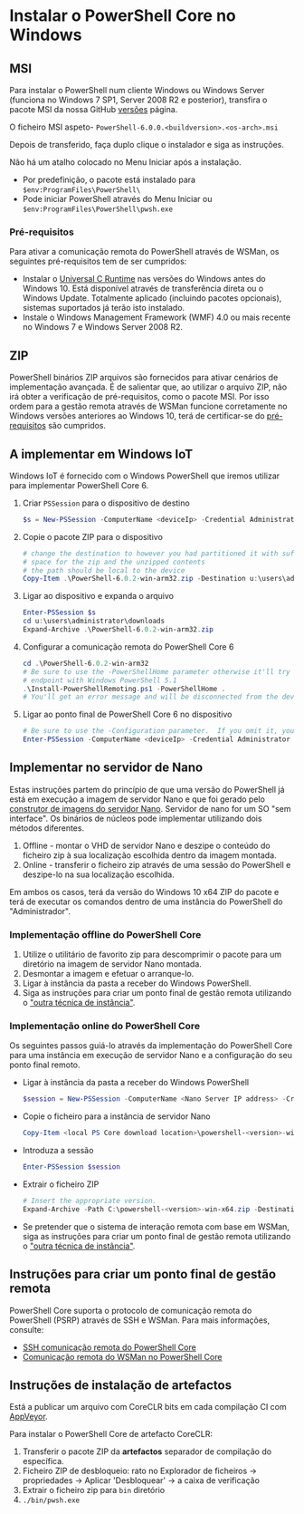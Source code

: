 # <a name="installing-powershell-core-on-windows"></a>Instalar o PowerShell Core no Windows

## <a name="msi"></a>MSI

Para instalar o PowerShell num cliente Windows ou Windows Server (funciona no Windows 7 SP1, Server 2008 R2 e posterior), transfira o pacote MSI da nossa GitHub [versões][] página.

O ficheiro MSI aspeto- `PowerShell-6.0.0.<buildversion>.<os-arch>.msi`
<!-- TODO: should be updated to point to the Download Center as well -->

Depois de transferido, faça duplo clique o instalador e siga as instruções.

Não há um atalho colocado no Menu Iniciar após a instalação.

- Por predefinição, o pacote está instalado para `$env:ProgramFiles\PowerShell\`
- Pode iniciar PowerShell através do Menu Iniciar ou `$env:ProgramFiles\PowerShell\pwsh.exe`

### <a name="prerequisites"></a>Pré-requisitos

Para ativar a comunicação remota do PowerShell através de WSMan, os seguintes pré-requisitos tem de ser cumpridos:

- Instalar o [Universal C Runtime](https://www.microsoft.com/download/details.aspx?id=50410) nas versões do Windows antes do Windows 10.
  Está disponível através de transferência direta ou o Windows Update.
  Totalmente aplicado (incluindo pacotes opcionais), sistemas suportados já terão isto instalado.
- Instale o Windows Management Framework (WMF) 4.0 ou mais recente no Windows 7 e Windows Server 2008 R2.

## <a name="zip"></a>ZIP

PowerShell binários ZIP arquivos são fornecidos para ativar cenários de implementação avançada.
É de salientar que, ao utilizar o arquivo ZIP, não irá obter a verificação de pré-requisitos, como o pacote MSI.
Por isso ordem para a gestão remota através de WSMan funcione corretamente no Windows versões anteriores ao Windows 10, terá de certificar-se do [pré-requisitos](#prerequisites) são cumpridos.

## <a name="deploying-on-windows-iot"></a>A implementar em Windows IoT

Windows IoT é fornecido com o Windows PowerShell que iremos utilizar para implementar PowerShell Core 6.

1. Criar `PSSession` para o dispositivo de destino

   ```powershell
   $s = New-PSSession -ComputerName <deviceIp> -Credential Administrator
   ```

2. Copie o pacote ZIP para o dispositivo

   ```powershell
   # change the destination to however you had partitioned it with sufficient
   # space for the zip and the unzipped contents
   # the path should be local to the device
   Copy-Item .\PowerShell-6.0.2-win-arm32.zip -Destination u:\users\administrator\Downloads -ToSession $s
   ```

3. Ligar ao dispositivo e expanda o arquivo

   ```powershell
   Enter-PSSession $s
   cd u:\users\administrator\downloads
   Expand-Archive .\PowerShell-6.0.2-win-arm32.zip
   ```

4. Configurar a comunicação remota do PowerShell Core 6

   ```powershell
   cd .\PowerShell-6.0.2-win-arm32
   # Be sure to use the -PowerShellHome parameter otherwise it'll try to create a new
   # endpoint with Windows PowerShell 5.1
   .\Install-PowerShellRemoting.ps1 -PowerShellHome .
   # You'll get an error message and will be disconnected from the device because it has to restart WinRM
   ```

5. Ligar ao ponto final de PowerShell Core 6 no dispositivo

   ```powershell
   # Be sure to use the -Configuration parameter.  If you omit it, you will connect to Windows PowerShell 5.1
   Enter-PSSession -ComputerName <deviceIp> -Credential Administrator -Configuration powershell.6.0.2
   ```

## <a name="deploying-on-nano-server"></a>Implementar no servidor de Nano

Estas instruções partem do princípio de que uma versão do PowerShell já está em execução a imagem de servidor Nano e que foi gerado pelo [construtor de imagens do servidor Nano](/windows-server/get-started/deploy-nano-server).
Servidor de nano for um SO "sem interface". Os binários de núcleos pode implementar utilizando dois métodos diferentes.

1. Offline - montar o VHD de servidor Nano e deszipe o conteúdo do ficheiro zip à sua localização escolhida dentro da imagem montada.
2. Online - transferir o ficheiro zip através de uma sessão do PowerShell e deszipe-lo na sua localização escolhida.

Em ambos os casos, terá da versão do Windows 10 x64 ZIP do pacote e terá de executar os comandos dentro de uma instância do PowerShell do "Administrador".

### <a name="offline-deployment-of-powershell-core"></a>Implementação offline do PowerShell Core

1. Utilize o utilitário de favorito zip para descomprimir o pacote para um diretório na imagem de servidor Nano montada.
2. Desmontar a imagem e efetuar o arranque-lo.
3. Ligar à instância da pasta a receber do Windows PowerShell.
4. Siga as instruções para criar um ponto final de gestão remota utilizando o ["outra técnica de instância"](#executed-by-another-instance-of-powershell-on-behalf-of-the-instance-that-it-will-register).

### <a name="online-deployment-of-powershell-core"></a>Implementação online do PowerShell Core

Os seguintes passos guiá-lo através da implementação do PowerShell Core para uma instância em execução de servidor Nano e a configuração do seu ponto final remoto.

- Ligar à instância da pasta a receber do Windows PowerShell

  ```powershell
  $session = New-PSSession -ComputerName <Nano Server IP address> -Credential <An Administrator account on the system>
  ```

- Copie o ficheiro para a instância de servidor Nano

  ```powershell
  Copy-Item <local PS Core download location>\powershell-<version>-win-x64.zip c:\ -ToSession $session
  ```

- Introduza a sessão

  ```powershell
  Enter-PSSession $session
  ```

- Extrair o ficheiro ZIP

  ```powershell
  # Insert the appropriate version.
  Expand-Archive -Path C:\powershell-<version>-win-x64.zip -DestinationPath "C:\PowerShellCore_<version>"
  ```

- Se pretender que o sistema de interação remota com base em WSMan, siga as instruções para criar um ponto final de gestão remota utilizando o ["outra técnica de instância"](../core-powershell/WSMan-Remoting-in-PowerShell-Core.md#executed-by-another-instance-of-powershell-on-behalf-of-the-instance-that-it-will-register).

## <a name="instructions-to-create-a-remoting-endpoint"></a>Instruções para criar um ponto final de gestão remota

PowerShell Core suporta o protocolo de comunicação remota do PowerShell (PSRP) através de SSH e WSMan.
Para mais informações, consulte:

- [SSH comunicação remota do PowerShell Core][ssh-remoting]
- [Comunicação remota do WSMan no PowerShell Core][wsman-remoting]

## <a name="artifact-installation-instructions"></a>Instruções de instalação de artefactos

Está a publicar um arquivo com CoreCLR bits em cada compilação CI com [AppVeyor][].

Para instalar o PowerShell Core de artefacto CoreCLR:

1. Transferir o pacote ZIP da **artefactos** separador de compilação do específica.
2. Ficheiro ZIP de desbloqueio: rato no Explorador de ficheiros -> propriedades -> Aplicar 'Desbloquear' -> a caixa de verificação
3. Extrair o ficheiro zip para `bin` diretório
4. `./bin/pwsh.exe`

<!-- [download-center]: TODO -->
[versões]: https://github.com/PowerShell/PowerShell/releases
[ssh-remoting]: ../core-powershell/SSH-Remoting-in-PowerShell-Core.md
[wsman-remoting]: ../core-powershell/WSMan-Remoting-in-PowerShell-Core.md
[AppVeyor]: https://ci.appveyor.com/project/PowerShell/powershell